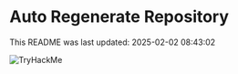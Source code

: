 # Auto Regenerate Repository

This README was last updated: 2025-02-02 08:43:02

 ![TryHackMe](https://tryhackme.com/badge/533634)